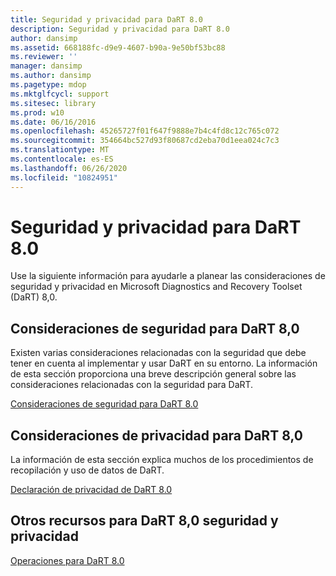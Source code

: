 ```yaml
---
title: Seguridad y privacidad para DaRT 8.0
description: Seguridad y privacidad para DaRT 8.0
author: dansimp
ms.assetid: 668188fc-d9e9-4607-b90a-9e50bf53bc88
ms.reviewer: ''
manager: dansimp
ms.author: dansimp
ms.pagetype: mdop
ms.mktglfcycl: support
ms.sitesec: library
ms.prod: w10
ms.date: 06/16/2016
ms.openlocfilehash: 45265727f01f647f9888e7b4c4fd8c12c765c072
ms.sourcegitcommit: 354664bc527d93f80687cd2eba70d1eea024c7c3
ms.translationtype: MT
ms.contentlocale: es-ES
ms.lasthandoff: 06/26/2020
ms.locfileid: "10824951"
---
```

# Seguridad y privacidad para DaRT 8.0


Use la siguiente información para ayudarle a planear las consideraciones de seguridad y privacidad en Microsoft Diagnostics and Recovery Toolset (DaRT) 8,0.

## Consideraciones de seguridad para DaRT 8,0


Existen varias consideraciones relacionadas con la seguridad que debe tener en cuenta al implementar y usar DaRT en su entorno. La información de esta sección proporciona una breve descripción general sobre las consideraciones relacionadas con la seguridad para DaRT.

[Consideraciones de seguridad para DaRT 8.0](security-considerations-for-dart-80--dart-8.md)

## Consideraciones de privacidad para DaRT 8,0


La información de esta sección explica muchos de los procedimientos de recopilación y uso de datos de DaRT.

[Declaración de privacidad de DaRT 8.0](dart-80-privacy-statement-dart-8.md)

## Otros recursos para DaRT 8,0 seguridad y privacidad


[Operaciones para DaRT 8.0](operations-for-dart-80-dart-8.md)

 

 





